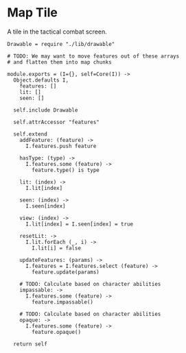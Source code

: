 Map Tile
========

A tile in the tactical combat screen.

    Drawable = require "./lib/drawable"

    # TODO: We may want to move features out of these arrays
    # and flatten them into map chunks

    module.exports = (I={}, self=Core(I)) ->
      Object.defaults I,
        features: []
        lit: []
        seen: []

      self.include Drawable

      self.attrAccessor "features"

      self.extend
        addFeature: (feature) ->
          I.features.push feature

        hasType: (type) ->
          I.features.some (feature) ->
            feature.type() is type

        lit: (index) ->
          I.lit[index]

        seen: (index) ->
          I.seen[index]

        view: (index) ->
          I.lit[index] = I.seen[index] = true

        resetLit: ->
          I.lit.forEach (_, i) ->
            I.lit[i] = false

        updateFeatures: (params) ->
          I.features = I.features.select (feature) ->
            feature.update(params)

        # TODO: Calculate based on character abilities
        impassable: ->
          I.features.some (feature) ->
            feature.impassable()

        # TODO: Calculate based on character abilities
        opaque: ->
          I.features.some (feature) ->
            feature.opaque()

      return self
